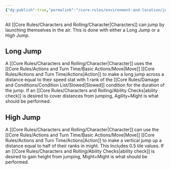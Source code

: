 ```yaml
---
{"dg-publish":true,"permalink":"/core-rules/environment-and-location/jumping/"}
---
```


All [[Core Rules/Characters and Rolling/Character\|Characters]] can jump by launching themselves in the air. This is done with either a Long Jump or a High Jump.

## Long Jump
A [[Core Rules/Characters and Rolling/Character\|Character]] uses the [[Core Rules/Actions and Turn Time/Basic Actions/Move\|Move]] [[Core Rules/Actions and Turn Time/Actions\|Action]] to make a long jump across a distance equal to their speed stat with 1 rank of the [[Core Rules/Damage and Conditions/Condition List/Slowed\|Slowed]] condition for the duration of the jump. If an [[Core Rules/Characters and Rolling/Ability Checks\|ability check]] is desired to cover distances from jumping, Agility+Might is what should be performed.

## High Jump
A [[Core Rules/Characters and Rolling/Character\|Character]] can use the [[Core Rules/Actions and Turn Time/Basic Actions/Move\|Move]] [[Core Rules/Actions and Turn Time/Actions\|Action]] to make a vertical jump up a distance equal to half of their ranks in might. This Includes 0.5 tile values. If an [[Core Rules/Characters and Rolling/Ability Checks\|ability check]] is desired to gain height from jumping, Might+Might is what should be performed.